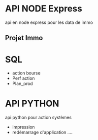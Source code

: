# API NODE Express
api en node express pour les data de immo
## Projet Immo
# SQL
 - action bourse
 - Perf action
 - Plan_prod

# API PYTHON
api python pour action systèmes 
 - impression
 - redémarrage d'application
....

